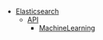 - [Elasticsearch](doc/Elasticsearch.md)
  - [API](doc/Elasticsearch/API.md)
    - [MachineLearning](doc/Elasticsearch/API/MachineLearning.md)
